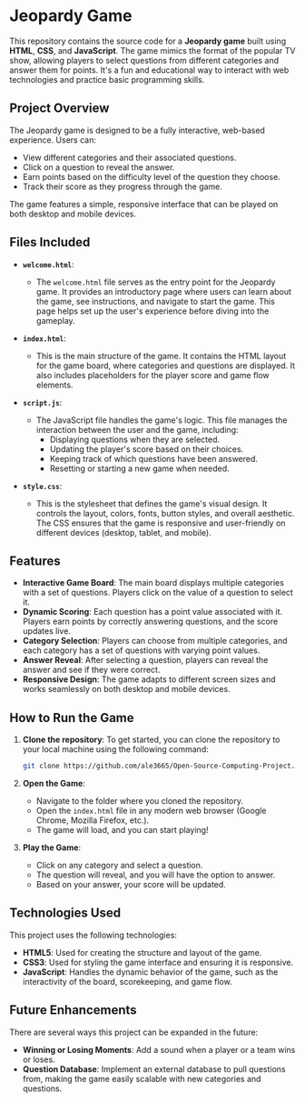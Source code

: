 # Jeopardy Game

This repository contains the source code for a **Jeopardy game** built using **HTML**, **CSS**, and **JavaScript**. The game mimics the format of the popular TV show, allowing players to select questions from different categories and answer them for points. It's a fun and educational way to interact with web technologies and practice basic programming skills.

## Project Overview

The Jeopardy game is designed to be a fully interactive, web-based experience. Users can:
- View different categories and their associated questions.
- Click on a question to reveal the answer.
- Earn points based on the difficulty level of the question they choose.
- Track their score as they progress through the game.

The game features a simple, responsive interface that can be played on both desktop and mobile devices.

## Files Included

- **`welcome.html`**: 
   - The `welcome.html` file serves as the entry point for the Jeopardy game. It provides an introductory page where users can learn about the game, see instructions, and navigate to start the game. This page helps set up the user's experience before diving into the gameplay.

- **`index.html`**: 
   - This is the main structure of the game. It contains the HTML layout for the game board, where categories and questions are displayed. It also includes placeholders for the player score and game flow elements.
  
- **`script.js`**: 
   - The JavaScript file handles the game's logic. This file manages the interaction between the user and the game, including:
     - Displaying questions when they are selected.
     - Updating the player's score based on their choices.
     - Keeping track of which questions have been answered.
     - Resetting or starting a new game when needed.
  
- **`style.css`**: 
   - This is the stylesheet that defines the game's visual design. It controls the layout, colors, fonts, button styles, and overall aesthetic. The CSS ensures that the game is responsive and user-friendly on different devices (desktop, tablet, and mobile).

## Features

- **Interactive Game Board**: The main board displays multiple categories with a set of questions. Players click on the value of a question to select it.
- **Dynamic Scoring**: Each question has a point value associated with it. Players earn points by correctly answering questions, and the score updates live.
- **Category Selection**: Players can choose from multiple categories, and each category has a set of questions with varying point values.
- **Answer Reveal**: After selecting a question, players can reveal the answer and see if they were correct.
- **Responsive Design**: The game adapts to different screen sizes and works seamlessly on both desktop and mobile devices.

## How to Run the Game

1. **Clone the repository**: 
   To get started, you can clone the repository to your local machine using the following command:
   ```bash
   git clone https://github.com/ale3665/Open-Source-Computing-Project.git
   ```

2. **Open the Game**:
   - Navigate to the folder where you cloned the repository.
   - Open the `index.html` file in any modern web browser (Google Chrome, Mozilla Firefox, etc.).
   - The game will load, and you can start playing!

3. **Play the Game**:
   - Click on any category and select a question.
   - The question will reveal, and you will have the option to answer.
   - Based on your answer, your score will be updated.

## Technologies Used

This project uses the following technologies:

- **HTML5**: Used for creating the structure and layout of the game.
- **CSS3**: Used for styling the game interface and ensuring it is responsive.
- **JavaScript**: Handles the dynamic behavior of the game, such as the interactivity of the board, scorekeeping, and game flow.

## Future Enhancements

There are several ways this project can be expanded in the future:

- **Winning or Losing Moments**: Add a sound when a player or a team wins or loses.
- **Question Database**: Implement an external database to pull questions from, making the game easily scalable with new categories and questions.
